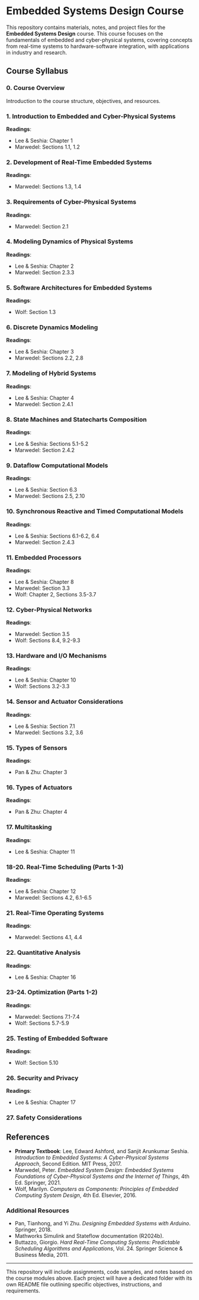 # Embedded Systems Design Course

This repository contains materials, notes, and project files for the **Embedded Systems Design** course. This course focuses on the fundamentals of embedded and cyber-physical systems, covering concepts from real-time systems to hardware-software integration, with applications in industry and research.

## Course Syllabus

### 0. Course Overview
Introduction to the course structure, objectives, and resources.

### 1. Introduction to Embedded and Cyber-Physical Systems
**Readings**:
- Lee & Seshia: Chapter 1
- Marwedel: Sections 1.1, 1.2

### 2. Development of Real-Time Embedded Systems
**Readings**:
- Marwedel: Sections 1.3, 1.4

### 3. Requirements of Cyber-Physical Systems
**Readings**:
- Marwedel: Section 2.1

### 4. Modeling Dynamics of Physical Systems
**Readings**:
- Lee & Seshia: Chapter 2
- Marwedel: Section 2.3.3

### 5. Software Architectures for Embedded Systems
**Readings**:
- Wolf: Section 1.3

### 6. Discrete Dynamics Modeling
**Readings**:
- Lee & Seshia: Chapter 3
- Marwedel: Sections 2.2, 2.8

### 7. Modeling of Hybrid Systems
**Readings**:
- Lee & Seshia: Chapter 4
- Marwedel: Section 2.4.1

### 8. State Machines and Statecharts Composition
**Readings**:
- Lee & Seshia: Sections 5.1-5.2
- Marwedel: Section 2.4.2

### 9. Dataflow Computational Models
**Readings**:
- Lee & Seshia: Section 6.3
- Marwedel: Sections 2.5, 2.10

### 10. Synchronous Reactive and Timed Computational Models
**Readings**:
- Lee & Seshia: Sections 6.1-6.2, 6.4
- Marwedel: Section 2.4.3

### 11. Embedded Processors
**Readings**:
- Lee & Seshia: Chapter 8
- Marwedel: Section 3.3
- Wolf: Chapter 2, Sections 3.5-3.7

### 12. Cyber-Physical Networks
**Readings**:
- Marwedel: Section 3.5
- Wolf: Sections 8.4, 9.2-9.3

### 13. Hardware and I/O Mechanisms
**Readings**:
- Lee & Seshia: Chapter 10
- Wolf: Sections 3.2-3.3

### 14. Sensor and Actuator Considerations
**Readings**:
- Lee & Seshia: Section 7.1
- Marwedel: Sections 3.2, 3.6

### 15. Types of Sensors
**Readings**:
- Pan & Zhu: Chapter 3

### 16. Types of Actuators
**Readings**:
- Pan & Zhu: Chapter 4

### 17. Multitasking
**Readings**:
- Lee & Seshia: Chapter 11

### 18-20. Real-Time Scheduling (Parts 1-3)
**Readings**:
- Lee & Seshia: Chapter 12
- Marwedel: Sections 4.2, 6.1-6.5

### 21. Real-Time Operating Systems
**Readings**:
- Marwedel: Sections 4.1, 4.4

### 22. Quantitative Analysis
**Readings**:
- Lee & Seshia: Chapter 16

### 23-24. Optimization (Parts 1-2)
**Readings**:
- Marwedel: Sections 7.1-7.4
- Wolf: Sections 5.7-5.9

### 25. Testing of Embedded Software
**Readings**:
- Wolf: Section 5.10

### 26. Security and Privacy
**Readings**:
- Lee & Seshia: Chapter 17

### 27. Safety Considerations

## References

- **Primary Textbook**: Lee, Edward Ashford, and Sanjit Arunkumar Seshia. *Introduction to Embedded Systems: A Cyber-Physical Systems Approach*, Second Edition. MIT Press, 2017.
- Marwedel, Peter. *Embedded System Design: Embedded Systems Foundations of Cyber-Physical Systems and the Internet of Things*, 4th Ed. Springer, 2021.
- Wolf, Marilyn. *Computers as Components: Principles of Embedded Computing System Design*, 4th Ed. Elsevier, 2016.

### Additional Resources
- Pan, Tianhong, and Yi Zhu. *Designing Embedded Systems with Arduino*. Springer, 2018.
- Mathworks Simulink and Stateflow documentation (R2024b).
- Buttazzo, Giorgio. *Hard Real-Time Computing Systems: Predictable Scheduling Algorithms and Applications*, Vol. 24. Springer Science & Business Media, 2011.

---

This repository will include assignments, code samples, and notes based on the course modules above. Each project will have a dedicated folder with its own README file outlining specific objectives, instructions, and requirements.
